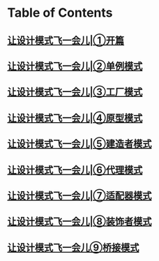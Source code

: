 # Table of Contents

## [让设计模式飞一会儿|①开篇](让设计模式飞一会儿|①开篇.md)

## [让设计模式飞一会儿|②单例模式](让设计模式飞一会儿|②单例模式.md)

## [让设计模式飞一会儿|③工厂模式](让设计模式飞一会儿|③工厂模式.md)

## [让设计模式飞一会儿|④原型模式](让设计模式飞一会儿|④原型模式.md)

## [让设计模式飞一会儿|⑤建造者模式](让设计模式飞一会儿|⑤建造者模式.md)

## [让设计模式飞一会儿|⑥代理模式](让设计模式飞一会儿|⑥代理模式.md)

## [让设计模式飞一会儿|⑦适配器模式](让设计模式飞一会儿|⑦适配器模式.md)

## [让设计模式飞一会儿|⑧装饰者模式](让设计模式飞一会儿|⑧装饰者模式.md)

## [让设计模式飞一会儿⑨桥接模式](让设计模式飞一会儿⑨桥接模式.md)
